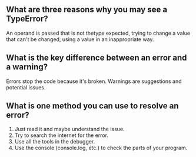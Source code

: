 ## What are three reasons why you may see a TypeError?
An operand is passed that is not thetype expected, trying to change a value that can't be changed, using a value in an inappropriate way.

## What is the key difference between an error and a warning?
Errors stop the code because it's broken. Warnings are suggestions and potential issues.

## What is one method you can use to resolve an error?
1. Just read it and maybe understand the issue.
2. Try to search the internet for the error.
3. Use all the tools in the debugger.
4. Use the console (console.log, etc.) to check the parts of your program.